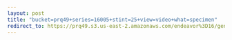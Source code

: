 ```yaml
---
layout: post
title: "bucket=prq49+series=16005+stint=25+view=video+what=specimen"
redirect_to: https://prq49.s3.us-east-2.amazonaws.com/endeavor%3D16/genomes/stage%3D0%2Bwhat%3Dgenerated/stint%3D25/series%3D16005/a%3Dgenome%2Bcriteria%3Dabundance%2Bmorph%3Dwildtype%2Bproc%3D0%2Bseries%3D16005%2Bstint%3D25%2Bthread%3D0%2Bvariation%3Dmaster%2Bext%3D.json.gz
---
```

